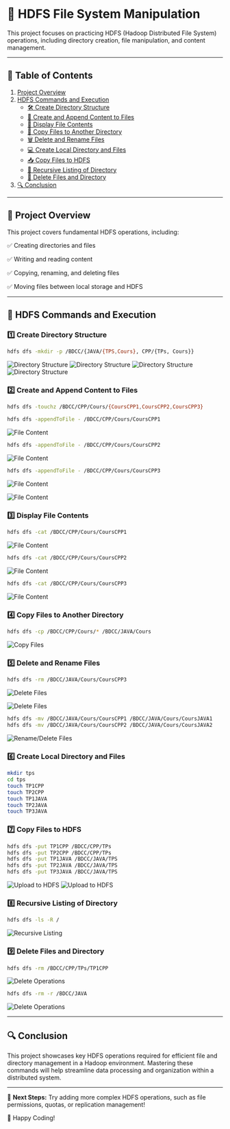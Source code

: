# 📂 HDFS File System Manipulation

This project focuses on practicing HDFS (Hadoop Distributed File System) operations, including directory creation, file manipulation, and content management.

---

## 📌 Table of Contents
1. [Project Overview](#project-overview)
2. [HDFS Commands and Execution](#hdfs-commands-and-execution)
   - [🛠️ Create Directory Structure](#1-create-directory-structure)
   - [📝 Create and Append Content to Files](#2-create-and-append-content-to-files)
   - [📖 Display File Contents](#3-display-file-contents)
   - [📂 Copy Files to Another Directory](#4-copy-files-to-another-directory)
   - [🗑️ Delete and Rename Files](#5-delete-and-rename-files)
   - [💻 Create Local Directory and Files](#6-create-local-directory-and-files)
   - [📥 Copy Files to HDFS](#7-copy-files-to-hdfs)
   - [📜 Recursive Listing of Directory](#8-recursive-listing-of-directory)
   - [🚮 Delete Files and Directory](#9-delete-files-and-directory)
3. [🔍 Conclusion](#conclusion)

---

## 📌 Project Overview
This project covers fundamental HDFS operations, including:

✅ Creating directories and files

✅ Writing and reading content

✅ Copying, renaming, and deleting files

✅ Moving files between local storage and HDFS

---

## 🔹 HDFS Commands and Execution

### 1️⃣ Create Directory Structure
```sh
hdfs dfs -mkdir -p /BDCC/{JAVA/{TPS,Cours}, CPP/{TPs, Cours}}
```
![Directory Structure](images\Directory_Structure1.png)
![Directory Structure](images\Directory_Structure2.png)
![Directory Structure](images\Directory_Structure3.png)
![Directory Structure](images\Directory_Structure4.png)

### 2️⃣ Create and Append Content to Files
```sh
hdfs dfs -touchz /BDCC/CPP/Cours/{CoursCPP1,CoursCPP2,CoursCPP3}
```
```sh
hdfs dfs -appendToFile - /BDCC/CPP/Cours/CoursCPP1
```
![File Content](images\Content1.png)
```sh
hdfs dfs -appendToFile - /BDCC/CPP/Cours/CoursCPP2
```
![File Content](images\Content2.png)
```sh
hdfs dfs -appendToFile - /BDCC/CPP/Cours/CoursCPP3
```
![File Content](images\Content3.png)

![File Content](images\Content4.png)

### 3️⃣ Display File Contents
```sh
hdfs dfs -cat /BDCC/CPP/Cours/CoursCPP1
```
![File Content](images\Content1.png)
```sh
hdfs dfs -cat /BDCC/CPP/Cours/CoursCPP2
```
![File Content](images\Content2.png)
```sh
hdfs dfs -cat /BDCC/CPP/Cours/CoursCPP3
```
![File Content](images\Content3.png)

### 4️⃣ Copy Files to Another Directory
```sh
hdfs dfs -cp /BDCC/CPP/Cours/* /BDCC/JAVA/Cours
```
![Copy Files](images\Copy_Files.png)

### 5️⃣ Delete and Rename Files
```sh
hdfs dfs -rm /BDCC/JAVA/Cours/CoursCPP3
```
![Delete Files](images\Deleted_File.png)

![Delete Files](images\Deleted_File2.png)

```sh
hdfs dfs -mv /BDCC/JAVA/Cours/CoursCPP1 /BDCC/JAVA/Cours/CoursJAVA1
hdfs dfs -mv /BDCC/JAVA/Cours/CoursCPP2 /BDCC/JAVA/Cours/CoursJAVA2
```
![Rename/Delete Files](images\Rename_File.png)

### 6️⃣ Create Local Directory and Files
```sh
mkdir tps
cd tps
touch TP1CPP 
touch TP2CPP 
touch TP1JAVA 
touch TP2JAVA 
touch TP3JAVA
```

### 7️⃣ Copy Files to HDFS
```sh
hdfs dfs -put TP1CPP /BDCC/CPP/TPs
hdfs dfs -put TP2CPP /BDCC/CPP/TPs
hdfs dfs -put TP1JAVA /BDCC/JAVA/TPS
hdfs dfs -put TP2JAVA /BDCC/JAVA/TPS
hdfs dfs -put TP3JAVA /BDCC/JAVA/TPS
```
![Upload to HDFS](images\Upload_to_HDFS1.png)
![Upload to HDFS](images\Upload_to_HDFS2.png)

### 8️⃣ Recursive Listing of Directory
```sh
hdfs dfs -ls -R /
```
![Recursive Listing](images\Recursive_Listing.png)

### 9️⃣ Delete Files and Directory
```sh
hdfs dfs -rm /BDCC/CPP/TPs/TP1CPP
```
![Delete Operations](images\Delete_Operations1.png)
```sh
hdfs dfs -rm -r /BDCC/JAVA
```
![Delete Operations](images\Delete_Operations2.png)


---

## 🔍 Conclusion
This project showcases key HDFS operations required for efficient file and directory management in a Hadoop environment. Mastering these commands will help streamline data processing and organization within a distributed system.

---
🎯 **Next Steps:** Try adding more complex HDFS operations, such as file permissions, quotas, or replication management!

🚀 Happy Coding!

